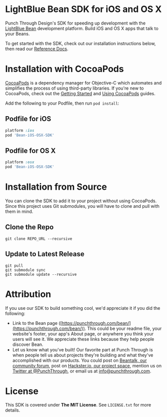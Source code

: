 # LightBlue Bean SDK for iOS and OS X

Punch Through Design's SDK for speeding up development with the [LightBlue Bean](https://punchthrough.com/bean) development platform. Build iOS and OS X apps that talk to your Beans.

To get started with the SDK, check out our installation instructions below, then read our [Reference Docs](http://punchthrough.com/files/bean/sdk-docs/index.html).

# Installation with CocoaPods

[CocoaPods](http://cocoapods.org) is a dependency manager for Objective-C which automates and simplifies the process of using third-party libraries. If you're new to CocoaPods, check out the [Getting Started](https://guides.cocoapods.org/using/getting-started.html) and [Using CocoaPods](https://guides.cocoapods.org/using/using-cocoapods.html) guides.

Add the following to your Podfile, then run `pod install`:

## Podfile for iOS

```ruby
platform :ios
pod 'Bean-iOS-OSX-SDK'
```

## Podfile for OS X

```ruby
platform :osx
pod 'Bean-iOS-OSX-SDK'
```

# Installation from Source

You can clone the SDK to add it to your project without using CocoaPods. Since this project uses Git submodules, you will have to clone and pull with them in mind.

## Clone the Repo

```
git clone REPO_URL --recursive
```

## Update to Latest Release

```
git pull
git submodule sync
git submodule update --recursive
```

# Attribution

If you use our SDK to build something cool, we'd appreciate it if you did the following:

 * Link to the Bean page ([https://punchthrough.com/bean/](https://punchthrough.com/bean/)). This could be your readme file, your website's footer, your app's About page, or anywhere you think your users will see it. We appreciate these links because they help people discover Bean.
 * Let us know what you've built! Our favorite part at Punch Through is when people tell us about projects they're building and what they've accomplished with our products. You could post on [Beantalk, our community forum](http://beantalk.punchthrough.com/), post on [Hackster.io, our project space](https://www.hackster.io/punchthrough), mention us on [Twitter at @PunchThrough](http://twitter.com/punchthrough), or email us at [info@punchthrough.com](mailto:info@punchthrough.com).

# License

This SDK is covered under **The MIT License**. See `LICENSE.txt` for more details.
